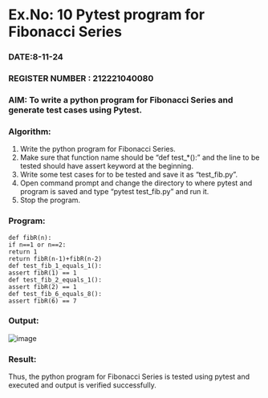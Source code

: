 # Ex.No: 10  Pytest program for Fibonacci Series

### DATE:8-11-24                                                                            
### REGISTER NUMBER : 212221040080
### AIM: To write a python program for Fibonacci Series and generate test cases using Pytest. 

### Algorithm:

1. Write the python program for Fibonacci Series. 
2. Make sure that function name should be “def test_*():” and the line to be tested 
should have assert keyword at the beginning. 
3. Write some test cases for to be tested and save it as “test_fib.py”. 
4. Open command prompt and change the directory to where pytest and program is 
saved and type “pytest test_fib.py” and run it. 
5. Stop the program.

### Program:

```
def fibR(n):
if n==1 or n==2:
return 1
return fibR(n-1)+fibR(n-2)
def test_fib_1_equals_1():
assert fibR(1) == 1
def test_fib_2_equals_1():
assert fibR(2) == 1
def test_fib_6_equals_8():
assert fibR(6) == 7 
```











### Output:
![image](https://github.com/user-attachments/assets/5e639dc8-4266-4981-a5c5-85259cd1638e)



### Result:
Thus, the python program for Fibonacci Series is tested using pytest and executed and output is verified successfully.


